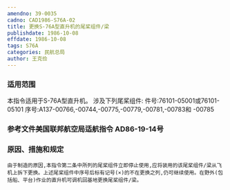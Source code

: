 ```yaml
---
amendno: 39-0035  
cadno: CAD1986-S76A-02  
title: 更换S-76A型直升机的尾桨组件/梁  
publishdate: 1986-10-08  
effdate: 1986-10-08  
tags: S76A  
categories: 民航总局  
author: 王克俭  
---
```

  
### 适用范围  
本指令适用于S-76A型直升机。
涉及下列尾桨组件:
件号:76101-05001或76101-05101
序号:A137-00766,-00744,-00775,-00779,-00781,-00783和 -00785  
  
<!--more-->  
### 参考文件美国联邦航空局适航指令 AD86-19-14号  
  
### 原因、措施和规定  
    由于制造的原因,本指令第二条中所列的尾桨组件立即停止使用,应将装用的该尾桨组件/梁从飞机上拆下更换。上述尾桨组件中序号后标有记号(×)的不在更换之列,仍可继续使用。在野外(包括船、平台)作业的直升机可调机回基地更换尾桨组件/梁。  
